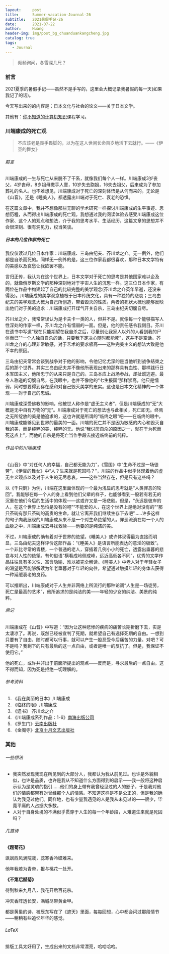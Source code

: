 ```yaml
---
layout:     post
title:      Summer-vacation-Journal-26
subtitle:   2021暑假手记-26
date:       2021-07-22
author:     Huang
header-img: img/post_bg_chuanduankangcheng.jpg
catalog: true
tags:
   - Journal
---
```


> 频频询问，冬雪深几尺？

### 前言

2021夏季的暑假手记——虽然不是手写的，这里会大概记录我暑假的每一天(如果我记了的话)。

今天写出来的的内容是：日本文化与社会的论文——关于日本文学。

其他有：[你不知道的计算机知识](https://www.bilibili.com/video/BV1x7411H7wa)课程学习。

### 川端康成的死亡观

> 不应该老是畏手畏脚的，以为在这人世间长命百岁地活下去就行。——《伊豆的舞女》

###### 前言

川端康成的一生与死亡从来脱不了干系，就像我们每个人一样。川端康成3岁丧父，4岁丧母，8岁祖母撒手人寰，10岁失去胞姐，16失去祖父，后来成为了参加葬礼的名人。也不难想见，川端康成对于死亡的深刻体悟是从何而来的。无论是《山音》，还是《睡美人》，都透露出川端对于死亡、衰老的恐惧。

在这篇文章中，我并不想像那些无聊的学术研究一样探讨川端康成的生平事迹、思想历程，从而得出川端康成的死亡观。我想通过我的阅读体验去感受川端康成这位作家、这个人的观点和想法，介于我的思考水平、生活经历，这篇文章的思想并不会很深刻、很有洞见力，权当笑谈。

##### 日本的几位作家的死亡

我仅仅读过几位日本作家：川端康成、三岛由纪夫、芥川龙之介。无一例外，他们都是自杀而死的。同样无一例外的是，这三位作家我都很喜欢，那种日本文学特有的美感以及哀愁让我欲罢不能。

言归正传，我认为在这个世界上，日本文学对于死亡的思考是其他国家难以企及的，就像俄罗斯文学的那种深刻地对于宇宙人生的沉思一样。这三位日本作家，有两位在作品中构建起了自己的比较完整的美学观念(芥川龙之介英年早逝，还没来得及)。川端康成的美学观念植根于日本传统文化，具有一种独特的悲哀；三岛由纪夫的美学观念大概为自己所创造，带着毁灭的性质。两者的死状大概也能够反映出他们对于美的追求：川端康成打开煤气开关自杀，三岛由纪夫切腹自尽。

芥川龙之介，我常常误认为是卡夫卡一类的人，但并不是。就像每一个能够描写人性深处的作家一样，芥川龙之介有懦弱的一面。但是，他的责任感令我侧目。芥川在遗书中写道“现在只能期望在我自杀之后，尽量别让我家人以外的人看到我的尸体而已”“一个人独自自杀的话，只要我下定决心随时都能死”，这并不是空话。芥川龙之介的心理非常敏感，对于艺术的要求极高——这种完美主义的想法大致是他不幸的原因。

三岛由纪夫常常会谈到战争对于他的影响，令他记忆尤深的是当他听到战争结束之后的那个世界。其实三岛由纪夫并不像他所表现出来的那样具有血性、那样践行日本军国主义，他所忠于的从来只是自己的。三岛本应上战场参战，却扯谎逃避。最令人称道的切腹自尽，在我眼中，也并不像他的“七生报国”那样崇高，他只是懦弱，同时想要得到存在感和对自己毁灭美学的忠实。这也是日本文化精神的一个体现——对于自己的忠诚。

川端康成深受佛教的影响，他被世人称作是“虚无主义者”，但是川端康成的“无”大概是无中自有万物的“无”。川端康成对于死亡的想法也与此相关，死亡即无。终焉之无所绽放的美是他追求的，这也许就是所谓的“临终之眼”吧——在临终的眼中，川端康成能够见到世界的最美的一面。川端的死亡并不是因为敏感的内心和毁灭自我的美，而是纯粹的美、纯粹的无。他说“我讨厌自杀的原因之一，就在于为死而死这点上”，而他的自杀是将死亡当作手段去接近临终前的纯粹。

###### 作品中的川端康成

《山音》中“对任何人的幸福，自己都无能为力”，《雪国》中“生命不过是一场徒劳”，《伊豆的舞女》中“人？生来就是死囚吗？”，川端的作品中似乎体现着他的虚无主义观点以及对于人生的无尽悲哀。——这些当然存在，但是只有这些吗？

以《千只鹤》为例，川端在这里面体现的一个最为浅显的思考就是“人类罪恶的轮回”。我能够在每一个人的身上看到他们父辈的样子，也能够看到一股若有若无的沉重在他们今后的生活中的体现——这或许又是一场悲剧。但是，“永远是彼岸的人，在这个世界上恐怕是没有的吧”“不能爱的人，在这个世界上是绝对没有的”“那只茶碗有那只茶碗的高贵的生命，就让它离开我们继续生存下去吧”……许多这样的句子向我展现的川端康成从来不是一个对生命绝望的人。罪恶流淌在每一个人的血脉之中，川端康成去寻找救赎——他要的是纯洁的美。

不过，川端康成的确有着对于世界的绝望。《睡美人》或许体现得最为直接而明显，三岛由纪夫这样评价这部作品：“《睡美人》是语言所能表达的意淫的极致”。一个非比寻常的青楼，一个普通的老人，穿插着几例小小的死亡，透露出垂暮的悲哀与对人性的绝望。有句俗语“横看成岭侧成峰，远近高低各不同”，优秀的文学作品往往具有多义性、富含隐喻、难以被完全解读。《睡美人》中老人对于年轻女子的渴望是否能够解读为年老垂暮对于年轻的向往，希望通过触摸年轻的身体去获得一种延缓衰老的良药。

可以推断出，川端康成对于人生并非网络上所流行的那种论调“人生是一场徒劳，死亡是最高的艺术”，他所追求的是纯洁的美——年轻的少女的纯洁、美景的纯粹。

###### 后记

川端康成在《山音》中写道：“因为让这种悲惨的疾病的痛苦长期折磨下去，实是太凄凉了。再说，既然已经被宣判了死期，就希望自己有选择死期的自由。一想到只要有了自由，随时都可以行事，就可以产生一股忍受今后痛苦的力量。对吧？可不是吗？我剩下的只有最后的这一点自由，或者是唯一的反抗了。但是，我保证不使用它。”

他的死亡，或许并非出于前面所提出的观点——反而是，寻求最后的一点自由。这不得而知，因为死是拒绝一切理解的。

###### 参考资料

1. 《我在美丽的日本》川端康成
2. 《临终的眼》川端康成
3. 《遗书》 芥川龙之介
4. 《川端康成系列作品：1-6》[南海出版公司](https://book.douban.com/series/19045)
5. 《罗生门》[云南出版社](https://book.douban.com/subject/26627837/)
6. 《金阁寺》[北京十月文艺出版社](https://book.douban.com/subject/30278166/)

### 其他

###### 一些想法

* 我突然发现我现在所见到的大部分人，我都认为我从前见过。也许是外貌相似，也许是品质，也许是我从不知道什么方面得到的启示——我一般将这种启示认为是灵魂的指引……他们的身上带有我曾经见过的人的影子，于是我对他们的情感都带有对曾经那个人的情感。不知道这样是不是公正的，但是我的确认为我见过他们。同样地，也有少量我遇见的人是我从未见过的——很少，毕竟平庸的人占据大多数。
* 人对于自身处境的不满似乎贯穿于人生的每一个年龄段，人难道生来就是死囚吗？

###### 几首诗

**《题菊花》**

飒飒西风满院栽，蕊寒香冷蝶难来。

他年我若为青帝，报与桃花一处开。



**《不第后赋菊》**

待到秋来九月八，我花开后百花杀。

冲天香阵透长安，满城尽带黄金甲。



都是黄巢的诗，被辰东写在了《遮天》里面，每每回想，心中都会闪过那段情节——稍稍有些追忆年华的感觉。

###### LaTeX

排版工具太好用了，生成出来的文档非常漂亮，哈哈哈哈。
